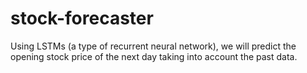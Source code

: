 # stock-forecaster
Using LSTMs (a type of recurrent neural network), we will predict the opening stock price of the next day taking into account the past data.
